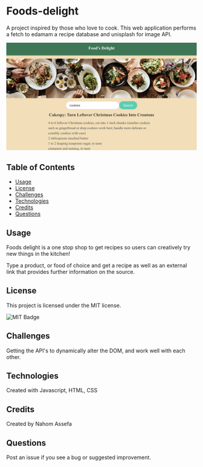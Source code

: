 # Foods-delight
A project inspired by those who love to cook. This web application performs a fetch to edamam a recipe database and unisplash for image API. 

![Foods Delight Screenshot](assets/img/foodsDelight-SC.png)

## Table of Contents

- [Usage](#usage)
- [License](#license)
- [Challenges](#challenges)
- [Technologies](#technologies)
- [Credits](#credits)
- [Questions](#questions)

## Usage

Foods delight is a one stop shop to get recipes so users can creatively try new things in the kitchen!

Type a product, or food of choice and get a recipe as well as an external link that provides further information on the source.

## License

This project is licensed under the MIT license.

![MIT Badge](https://img.shields.io/npm/l/f)

## Challenges

Getting the API's to dynamically alter the DOM, and work well with each other.


## Technologies

Created with Javascript, HTML, CSS

## Credits

Created by Nahom Assefa

## Questions

Post an issue if you see a bug or suggested improvement.